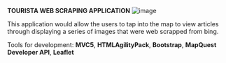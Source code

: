 **TOURISTA WEB SCRAPING APPLICATION**
![image](https://user-images.githubusercontent.com/42932255/112703614-8c1e3b80-8ed2-11eb-912b-dd2949270df2.png)


This application would allow the users to tap into the map to view articles through displaying a series of images that were web scrapped from bing.

Tools for development: **MVC5**,
**HTMLAgilityPack**,
**Bootstrap**,
**MapQuest Developer API**,
**Leaflet**
